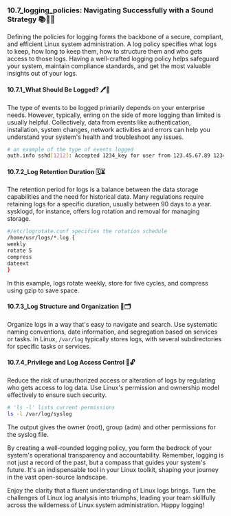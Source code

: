 ### 10.7_logging_policies: Navigating Successfully with a Sound Strategy 📚🧭🔐

Defining the policies for logging forms the backbone of a secure, compliant, and efficient Linux system administration. A log policy specifies what logs to keep, how long to keep them, how to structure them and who gets access to those logs. Having a well-crafted logging policy helps safeguard your system, maintain compliance standards, and get the most valuable insights out of your logs.

#### 10.7.1_What Should Be Logged? 🖊️📜

The type of events to be logged primarily depends on your enterprise needs. However, typically, erring on the side of more logging than limited is usually helpful. Collectively, data from events like authentication, installation, system changes, network activities and errors can help you understand your system's health and troubleshoot any issues.

```bash
# an example of the type of events logged
auth.info sshd[1212]: Accepted 1234_key for user from 123.45.67.89 1234_56:22
```

#### 10.7.2_Log Retention Duration 🗓️⏳

The retention period for logs is a balance between the data storage capabilities and the need for historical data. Many regulations require retaining logs for a specific duration, usually between 90 days to a year. sysklogd, for instance, offers log rotation and removal for managing storage.

```bash
#/etc/logrotate.conf specifies the rotation schedule
/home/usr/logs/*.log {
weekly
rotate 5
compress
dateext
}
```
In this example, logs rotate weekly, store for five cycles, and compress using gzip to save space.

#### 10.7.3_Log Structure and Organization 🌳🗂️

Organize logs in a way that's easy to navigate and search. Use systematic naming conventions, date information, and segregation based on services or tasks. In Linux, `/var/log` typically stores logs, with several subdirectories for specific tasks or services.

#### 10.7.4_Privilege and Log Access Control 🚪🔓

Reduce the risk of unauthorized access or alteration of logs by regulating who gets access to log data. Use Linux's permission and ownership model effectively to ensure such security. 

```bash
# 'ls -l' lists current permissions
ls -l /var/log/syslog
```
The output gives the owner (root), group (adm) and other permissions for the syslog file.

By creating a well-rounded logging policy, you form the bedrock of your system's operational transparency and accountability. Remember, logging is not just a record of the past, but a compass that guides your system's future. It's an indispensable tool in your Linux toolkit, shaping your journey in the vast open-source landscape.
              
Enjoy the clarity that a fluent understanding of Linux logs brings. Turn the challenges of Linux log analysis into triumphs, leading your team skillfully across the wilderness of Linux system administration. Happy logging!